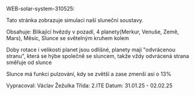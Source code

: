 WEB-solar-system-310525:

Tato stránka zobrazuje simulaci naší sluneční soustavy.

Obsahuje: Blikající hvězdy v pozadí, 4 planety(Merkur, Venuše, Země, Mars), Měsíc, Slunce se světelným kruhem kolem

Doby rotace i velikosti planet jsou odlišné, planety mají "odvrácenou stranu", která se hýbe společně se sluncem, takže vždy odvrácená strana směřuje od slunce

Slunce má funkci pulzování, kdy se zvětší a zase zmenší asi o 13%


Vypracoval: Václav Žežulka
Třída: 2.ITE
Datum: 31.01.25 - 02.02.25 